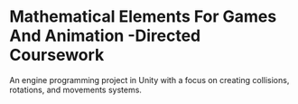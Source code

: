 # Mathematical Elements For Games And Animation -Directed Coursework
 An engine programming project in Unity with a focus on creating collisions, rotations, and movements systems.
